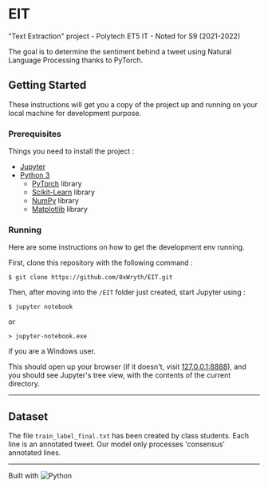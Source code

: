 # EIT

"Text Extraction" project - Polytech ET5 IT - Noted for S9 (2021-2022)

The goal is to determine the sentiment behind a tweet using Natural Language Processing thanks to PyTorch.

## Getting Started

These instructions will get you a copy of the project up and running on your local machine for development purpose.

### Prerequisites

Things you need to install the project :

- [Jupyter](https://jupyter.org)
- [Python 3](https://www.python.org/downloads)
	- [PyTorch](https://pytorch.org/get-started/locally) library
	- [Scikit-Learn](http://scikit-learn.org) library
	- [NumPy](http://numpy.org) library
	- [Matplotlib](http://matplotlib.org) library

### Running

Here are some instructions on how to get the development env running.

First, clone this repository with the following command :

	$ git clone https://github.com/0xWryth/EIT.git

Then, after moving into the `/EIT` folder just created, start Jupyter using :

	$ jupyter notebook

or 

	> jupyter-notebook.exe

if you are a Windows user.


This should open up your browser (if it doesn't, visit [127.0.0.1:8888](http://127.0.0.1:8888/tree)), and you should see Jupyter's tree view, with the contents of the current directory.

---

## Dataset

The file `train_label_final.txt` has been created by class students. Each line is an annotated tweet. Our model only processes 'consensus' annotated lines.

---

Built with ![Python](https://img.shields.io/badge/Python-3776AB?style=flat&logo=python&logoColor=white)
